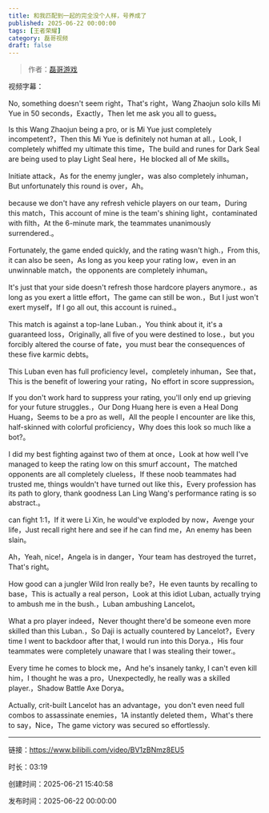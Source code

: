 ```yaml
---
title: 和我匹配到一起的完全没个人样，号养成了
published: 2025-06-22 00:00:00
tags: [王者荣耀]
category: 磊哥视频
draft: false
---
```



> 作者：[磊哥游戏](https://space.bilibili.com/268941858?spm_id_from=333.788.upinfo.head.click)

视频字幕：

No, something doesn't seem right，That's right，Wang Zhaojun solo kills Mi Yue in 50 seconds，Exactly，Then let me ask you all to guess。

Is this Wang Zhaojun being a pro, or is Mi Yue just completely incompetent?，Then this Mi Yue is definitely not human at all.，Look, I completely whiffed my ultimate this time，The build and runes for Dark Seal are being used to play Light Seal here，He blocked all of Me skills。

Initiate attack，As for the enemy jungler，was also completely inhuman，But unfortunately this round is over，Ah。

because we don't have any refresh vehicle players on our team，During this match，This account of mine is the team's shining light，contaminated with filth，At the 6-minute mark, the teammates unanimously surrendered.。

Fortunately, the game ended quickly, and the rating wasn't high.，From this, it can also be seen，As long as you keep your rating low，even in an unwinnable match，the opponents are completely inhuman。

It's just that your side doesn't refresh those hardcore players anymore.，as long as you exert a little effort，The game can still be won.，But I just won't exert myself，If I go all out, this account is ruined.。

This match is against a top-lane Luban.，You think about it, it's a guaranteed loss，Originally, all five of you were destined to lose.，but you forcibly altered the course of fate，you must bear the consequences of these five karmic debts。

This Luban even has full proficiency level，completely inhuman，See that，This is the benefit of lowering your rating，No effort in score suppression。

If you don't work hard to suppress your rating, you'll only end up grieving for your future struggles.，Our Dong Huang here is even a Heal Dong Huang，Seems to be a pro as well，All the people I encounter are like this, half-skinned with colorful proficiency，Why does this look so much like a bot?。

I did my best fighting against two of them at once，Look at how well I've managed to keep the rating low on this smurf account，The matched opponents are all completely clueless，If these noob teammates had trusted me, things wouldn't have turned out like this，Every profession has its path to glory, thank goodness Lan Ling Wang's performance rating is so abstract.。

can fight 1:1，If it were Li Xin, he would've exploded by now，Avenge your life，Just recall right here and see if he can find me，An enemy has been slain。

Ah，Yeah, nice!，Angela is in danger，Your team has destroyed the turret，That's right。

How good can a jungler Wild Iron really be?，He even taunts by recalling to base，This is actually a real person，Look at this idiot Luban, actually trying to ambush me in the bush.，Luban ambushing Lancelot。

What a pro player indeed，Never thought there'd be someone even more skilled than this Luban.，So Daji is actually countered by Lancelot?，Every time I went to backdoor after that, I would run into this Dorya.，His four teammates were completely unaware that I was stealing their tower.。

Every time he comes to block me，And he's insanely tanky, I can't even kill him，I thought he was a pro，Unexpectedly, he really was a skilled player.，Shadow Battle Axe Dorya。

Actually, crit-built Lancelot has an advantage，you don't even need full combos to assassinate enemies，1A instantly deleted them，What's there to say，Nice，The game victory was secured so effortlessly.

---

链接：https://www.bilibili.com/video/BV1zBNmz8EU5

时长：03:19

创建时间：2025-06-21 15:40:58

发布时间：2025-06-22 00:00:00
